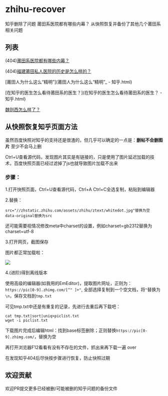 # zhihu-recover
知乎删除了问题 莆田系医院都有哪些内幕？ 从快照恢复并备份了其他几个莆田系相关问题


## 列表

(404)[莆田系医院都有哪些内幕？](莆田系医院都有哪些内幕？/莆田系医院都有哪些内幕？.html)

(404)[福建莆田私人医院的历史是怎么样的？](福建莆田私人医院的历史是怎么样的？/福建莆田私人医院的历史是怎么样的？.html)

[莆田人为什么这么“精明”](莆田人为什么这么“精明”_ - 知乎.html)

[在知乎的医生怎么看待莆田系的医生？](在知乎的医生怎么看待莆田系的医生？ - 知乎.html)

[魏则西怎么样了？](魏则西怎么样了？.html)

## 从快照恢复知乎页面方法

虽然百度快照对知乎的支持还是很渣的，但几乎可以确定的一点是：**删帖不会删图片** 至少不会马上删

Ctrl+U查看源代码，发现图片其实是有链接的，只是使用了图片延迟加载的技术，百度快照页面已经过滤掉了js也就导致图片加载不出来

### 步骤：

1.打开快照页面，Ctrl+U查看源代码，Ctrl+A Ctrl+C全选复制，粘贴到编辑器

2.替换：

```
src="//zhstatic.zhihu.com/assets/zhihu/ztext/whitedot.jpg"替换为空
data-original替换为src
```

还可能需要视情况修改meta中charset的设置，例如charset=gb2312替换为charset=utf-8

3.打开网页，截图保存

图片都正常加载啦：

![](http://file.cc98.org/uploadfile/2017/7/24/8511275859.jpg)

4.(进阶)得到离线版本

使用高级的编辑器(如我用的EmEditor)，提取图片网址，正则为：`https://pic[0-9].zhimg.com/[^" ]+"`, 全部选择复制到一个空文档，将`"`替换为`\n`，保存文档到`tmp.txt`

可见tmp.txt中还是有重复的记录，先进行去重后再下载吧：

```
cat tmp.txt|sort|uniq>piclist.txt
wget -i piclist.txt
```

下载图片完成后编辑html：找到base标签删除；正则替换`https://pic[0-9].zhimg.com/`，替换为空

再打开浏览器F12看看有没有不存在的文件，抓出来再下载一遍 over

在发现知乎404后尽快按步骤进行恢复，防止快照过期


## 欢迎贡献

欢迎PR提交更多已经被删/可能被删的知乎问题的备份文件